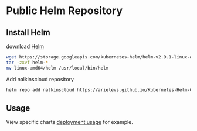 Public Helm Repository
======================


Install Helm
------------

download [Helm](https://github.com/kubernetes/helm/releases)  

```bash
wget https://storage.googleapis.com/kubernetes-helm/helm-v2.9.1-linux-amd64.tar.gz
tar -zxvf helm-* 
mv linux-amd64/helm /usr/local/bin/helm
```

Add nalkinscloud repository  
```bash
helm repo add nalkinscloud https://arielevs.github.io/Kubernetes-Helm-Charts/  

```

Usage
-----

View specific charts 
[deployment usage](https://github.com/ArieLevs/Kubernetes-Helm-Charts/tree/master/charts/nalkinscloud)
for example.
